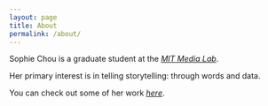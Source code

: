 ```yaml
---
layout: page
title: About
permalink: /about/
---
```


Sophie Chou is a graduate student at the _[MIT Media Lab](https://www.media.mit.edu/)_.

Her primary interest is in telling storytelling: through words and data.

You can check out some of her work _[here](http://sophiechou.com)_.